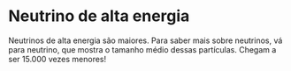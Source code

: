 # Neutrino de alta energia

Neutrinos de alta energia são maiores. Para saber mais sobre neutrinos, vá para
neutrino, que mostra o tamanho médio dessas partículas. Chegam a ser 15.000
vezes menores!
